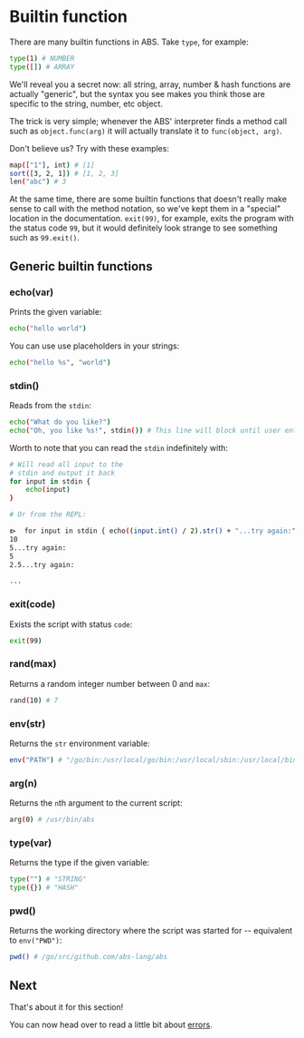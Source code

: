 # Builtin function

There are many builtin functions in ABS.
Take `type`, for example:

``` bash
type(1) # NUMBER
type([]) # ARRAY
```

We'll reveal you a secret now: all string, array, number & hash functions
are actually "generic", but the syntax you see makes you think those are
specific to the string, number, etc object.

The trick is very simple; whenever the ABS' interpreter finds a method call
such as `object.func(arg)` it will actually translate it to `func(object, arg)`.

Don't believe us? Try with these examples:

``` bash
map(["1"], int) # [1]
sort([3, 2, 1]) # [1, 2, 3]
len("abc") # 3
```

At the same time, there are some builtin functions that doesn't really
make sense to call with the method notation, so we've kept them in a
"special" location in the documentation. `exit(99)`, for example, exits
the program with the status code `99`, but it would definitely look
strange to see something such as `99.exit()`.

## Generic builtin functions

### echo(var)

Prints the given variable:

``` bash
echo("hello world")
```

You can use use placeholders in your strings:

``` bash
echo("hello %s", "world")
```

### stdin()

Reads from the `stdin`:

``` bash
echo("What do you like?")
echo("Oh, you like %s!", stdin()) # This line will block until user enters some text
```

Worth to note that you can read
the `stdin` indefinitely with:

``` bash
# Will read all input to the
# stdin and output it back
for input in stdin {
    echo(input)
}

# Or from the REPL:

⧐  for input in stdin { echo((input.int() / 2).str() + "...try again:")  }
10
5...try again:
5
2.5...try again:

...
```

### exit(code)

Exists the script with status `code`:

``` bash
exit(99)
```

### rand(max)

Returns a random integer number between 0 and `max`:

``` bash
rand(10) # 7
```

### env(str)

Returns the `str` environment variable:

``` bash
env("PATH") # "/go/bin:/usr/local/go/bin:/usr/local/sbin:/usr/local/bin:/usr/sbin:/usr/bin:/sbin:/bin"
```

### arg(n)

Returns the `n`th argument to the current script:

``` bash
arg(0) # /usr/bin/abs
```

### type(var)

Returns the type if the given variable:

``` bash
type("") # "STRING"
type({}) # "HASH"
```

### pwd()

Returns the working directory where the script was started for -- equivalent
to `env("PWD")`:

``` bash
pwd() # /go/src/github.com/abs-lang/abs
```

## Next

That's about it for this section!

You can now head over to read a little bit about [errors](/misc/error).